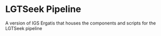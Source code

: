 # LGTSeek Pipeline
A version of IGS Ergatis that houses the components and scripts for the LGTSeek pipeline
